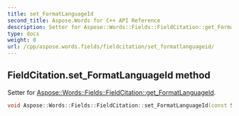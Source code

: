 ```yaml
---
title: set_FormatLanguageId
second_title: Aspose.Words for C++ API Reference
description: Setter for Aspose::Words::Fields::FieldCitation::get_FormatLanguageId. 
type: docs
weight: 0
url: /cpp/aspose.words.fields/fieldcitation/set_formatlanguageid/
---
```

## FieldCitation.set_FormatLanguageId method


Setter for [Aspose::Words::Fields::FieldCitation::get_FormatLanguageId](./get_formatlanguageid/).

```cpp
void Aspose::Words::Fields::FieldCitation::set_FormatLanguageId(const System::String &value)
```

